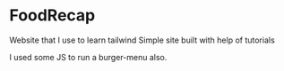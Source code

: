 # FoodRecap
Website that I use to learn tailwind
Simple site built with help of tutorials

I used some JS to run a burger-menu also.

